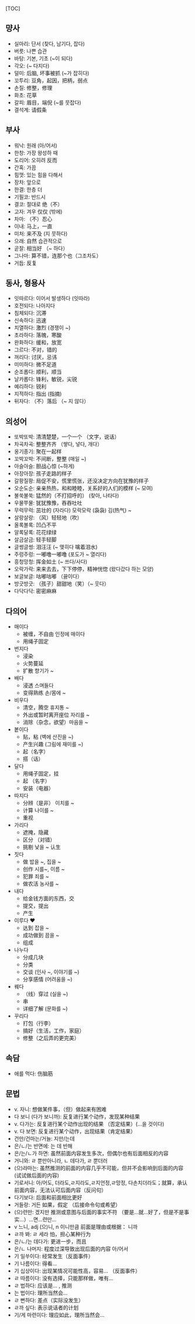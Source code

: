 [TOC]

## 먕사

* 실마리: 단서 (찾다, 남기다, 잡다)
* 버릇: 나쁜 습관
* 바탕: 기본, 기초 (~이 되다)
* 각오: (~ 다지다)
* 덜미: 后脑, 坏事被抓 (~가 잡히다)
* 꼬투리: 豆角，起因，把柄，弱点
* 손질: 修整，修理
* 화초: 花草
* 갈피: 眉目，端倪 (~를 뭇잡다)
* 결석계: 请假条

## 부사

* 워낙: 원래 (아/어서)
* 한창: 가장 왕성하 때
* 도리어: 오히려 反而
* 간혹: 가끔
* 힘껏: 있는 힘을 다해서
* 장차: 앞으로
* 한결: 한층 더
* 기필코: 반드시
* 결코: 절대로 绝（不）
* 고자:  겨우 仅仅 (밖에)
* 차마: （不）忍心
* 이내: 马上，一直
* 미처: 来不及 (지 뭇하다)
* 으래: 自然 습관적으로
* 곧잘: 相当好 （~ 하다）
* 그나마: 算不错，连那个也（그조차도）
* 거듭: 反复

## 동사, 형용사

* 잇따르다: 이어서 발생하다 (잇따라)
* 호전되다: 나아지다
* 침체되다: 沉滞
* 신속하다: 迅速
* 치열하다: 激烈 (경쟁이 ~)
* 초라하다: 落魄，寒酸
* 완화하다: 缓和，放宽
* 그르다: 不对，错的
* 꺼리다: 讨厌，忌讳
* 미미하다: 微不足道
* 순조롭다: 顺利，顺当
* 날카롭다: 锋利，敏锐，尖锐
* 예리하다: 锐利
* 지적하다: 指出 (指摘)
* 뒤자다: （不）落后 （~ 지 않다）

## 의성어

* 또박또박: 清清楚楚，一个一个 （文字，说话）
* 차곡차곡: 整整齐齐 （쌓다, 넣다, 개다）
* 옹기종기: 聚在一起样
* 꼬박꼬박: 不间断，整整 (매일 ~)
* 아슬아슬: 胆战心惊 (~하게)
* 아장아장: 孩子走路的样子
* 갈팡질팡: 局促不安，慌里慌张，还没决定方向在犹豫的样子
* 오순도순: 亲亲热热，和和睦睦，关系好的人们的模样 (~ 모여) 
* 불쑥불쑥: 猛然的（不打招呼的） (찾아, 나타다)
* 우물쭈물: 犹犹豫豫，吞吞吐吐
* 무럭무럭: 茁壮的 (자라다) 모락모락 (袅袅) 김(热气) ~
* 살랑살랑: （风）轻轻地（吹）
* 올록볼록: 凹凸不平
* 알록달록: 花花绿绿
* 살금살금: 轻手轻脚
* 글썽글썽: 泪汪汪 (~ 맺히다 噙着泪水)
* 주렁주렁: 一嘟噜一嘟噜 (포도가 ~ 열리다)
* 흥청망청: 挥金如土 (~ 쓰다/사다)
* 오락가락: 来来去去，下下停停，精神恍惚 (왔다갔다 하는 모양)
* 보글보글: 咕嘟咕嘟 （끓이다）
* 방긋방긋: （孩子）甜甜地（笑）（~ 웃다）
* 다닥다닥: 密密麻麻

## 다의어

* 매이다 
  * 被缠，不自由 인정에 매이다
  * 用绳子固定 
* 번지다
  * 浸染 
  * 火势蔓延
  * 扩散 향기가 ~
* 배다
  * 浸透 스며들다
  * 变得熟练 손/몸에 ~
* 비우다
  * 清空，腾空 휴지통 ~
  * 外出或暂时离开座位 자리를 ~
  * 消除（杂念，欲望）마음을 ~
* 봍이다
  * 贴，粘 (벽에 산진을 ~)
  * 产生兴趣 (그림에 재미를 ~)
  * 起（名字）
  * 搭（话）
* 달다
  * 用绳子固定，挂 
  * 起 （名字）
  * 安装（电器）
* 따지다
  * 分辨（是非） 이치를 ~
  * 计算 나이를 ~
  * 重视
* 가리다
  * 遮掩，隐藏
  * 区分 （对错）
  * 挑剔 낯을 ~ 认生
* 짓다
  * 做 밥을 ~, 집을 ~
  * 创作 시를~, 이름 ~
  * 犯罪 죄를 ~
  * 做农活 농사를 ~
* 내다
  * 给金钱方面的东西，交
  * 提交，提出
  * 产生
* 이루다 ❤️
  * 达到 잡을 ~
  * 成功做到 끔을 ~
  * 组成
* 나누다
  * 分成几块
  * 分类
  * 交谈 (인사 ~, 이야기를 ~)
  * 分享感情 (어려움을 ~)
* 꿰다
  * （线）穿过 (실을 ~)
  * 串
  * 详细了解 (문화를 ~)
* 꾸리다
  * 打包（行李）
  * 搞好（生活，工作，家庭）
  * 修整（之后弄的更完美）
## 속담 

* 애를 먹다: 伤脑筋

## 문법

* v. 자니: 想做某件事，（但）做起来有困难
*  다 보니 (다가 보니까): 反复进行某个动作，发现某种结果
*  v. 다가는: 反复进行某个动作出现的结果 （否定结果）(...을 것이다)
* v. 다 보면: 反复进行某个动作，出现结果（肯定结果）
* 건만/건마는/거늘: 지만/는데
* 은/ㄴ/는 반면에: 는 데 반해
* 은/는/ㄴ가 하면: 虽然前面内容发生多次，但偶尔也有后面相反的内容
* 거니와: ㄹ 뿐만아니라, ㄴ 데다가, ㄹ 뿐더러
* (으)랴마는: 虽然推测的前面的内容几乎不可能，但并不会影响到后面的内容(试试做后面的内容)
* 기로서니: 아/어도, 더라도,ㄹ지라도,ㄹ지언정,ㄹ망정, 다손치더라도；就算，承认前面内容，无法认可后面内容（反问句）
* 다기보다: 后面和前面相比更好
* 거들랑: 거든 如果，假定 （后接命令句或希望）
* (으)련만: 겠지만 推测或意图与后面的事实不符 （要是...就...好了，但是不是事实...）…면…련만...
* v 느니,  adj (으)니, n 이니만큼 前面是理由或根据： 니까
* ㄹ까 봐: ㄹ 세라 怕，担心某种行为
* 은/ㄴ/는 데다가: 更进一步，而且
* 은/ㄴ 나머지: 程度过深导致出现后面的内容 아/어서
* 기 일쑤이다: 经常发生（反面事件）
* 기 나름이다: 得看...
* 기 십상이다: 出现某情况可能性高，容易... （反面事件）
* ㄹ 따름이다: 没有选择，只能那样做，唯有...
* ㄹ 법하다: 应该是... , 推测
* 는 법이다: 理所当然会...
* ㄹ 뻔하다: 差点（实际没发生）
* ㄹ까 싶다: 表示说话者的计划
* 기/게 마련이다: 理应如此，理所当然会...